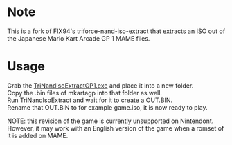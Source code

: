 # Note
This is a fork of FIX94's triforce-nand-iso-extract that extracts an ISO out of the Japanese Mario Kart Arcade GP 1 MAME files. 

# Usage
Grab the [TriNandIsoExtractGP1.exe](bin/TriNandIsoExtractGP1.exe?raw=true) and place it into a new folder.  
Copy the .bin files of mkartagp into that folder as well.  
Run TriNandIsoExtract and wait for it to create a OUT.BIN.  
Rename that OUT.BIN to for example game.iso, it is now ready to play.  

NOTE: this revision of the game is currently unsupported on Nintendont. However, it may work with an English version of the game when a romset of it is added on MAME.

